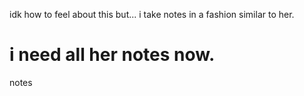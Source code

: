 idk how to feel about this but... i take notes in a fashion similar to her.

i need all her notes now.
=====================================
notes
